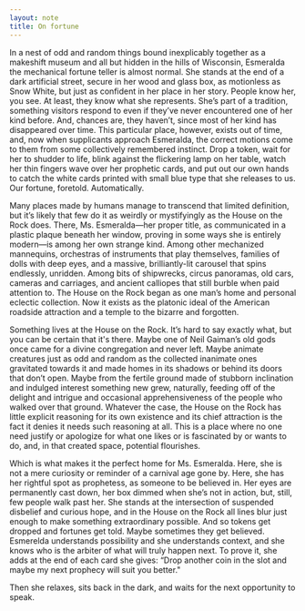 ```yaml
---
layout: note
title: On fortune
---
```


In a nest of odd and random things bound inexplicably together as a makeshift museum and all but hidden in the hills of Wisconsin, Esmeralda the mechanical fortune teller is almost normal. She stands at the end of a dark artificial street, secure in her wood and glass box, as motionless as Snow White, but just as confident in her place in her story. People know her, you see. At least, they know what she represents. She’s part of a tradition, something visitors respond to even if they’ve never encountered one of her kind before. And, chances are, they haven’t, since most of her kind has disappeared over time. This particular place, however, exists out of time, and, now when supplicants approach Esmeralda, the correct motions come to them from some collectively remembered instinct. Drop a token, wait for her to shudder to life, blink against the flickering lamp on her table, watch her thin fingers wave over her prophetic cards, and put out our own hands to catch the white cards printed with small blue type that she releases to us. Our fortune, foretold. Automatically.

Many places made by humans manage to transcend that limited definition, but it’s likely that few do it as weirdly or mystifyingly as the House on the Rock does. There, Ms. Esmeralda—her proper title, as communicated in a plastic plaque beneath her window, proving in some ways she is entirely modern—is among her own strange kind. Among other mechanized mannequins, orchestras of instruments that play themselves, families of dolls with deep eyes, and a massive, brilliantly-lit carousel that spins endlessly, unridden. Among bits of shipwrecks, circus panoramas, old cars, cameras and carriages, and ancient calliopes that still burble when paid attention to. The House on the Rock began as one man’s home and personal eclectic collection. Now it exists as the platonic ideal of the American roadside attraction and a temple to the bizarre and forgotten.

Something lives at the House on the Rock. It’s hard to say exactly what, but you can be certain that it's there. Maybe one of Neil Gaiman’s old gods once came for a divine congregation and never left. Maybe animate creatures just as odd and random as the collected inanimate ones gravitated towards it and made homes in its shadows or behind its doors that don’t open. Maybe from the fertile ground made of stubborn inclination and indulged interest something new grew, naturally, feeding off of the delight and intrigue and occasional apprehensiveness of the people who walked over that ground. Whatever the case, the House on the Rock has little explicit reasoning for its own existence and its chief attraction is the fact it denies it needs such reasoning at all. This is a place where no one need justify or apologize for what one likes or is fascinated by or wants to do, and, in that created space, potential flourishes.

Which is what makes it the perfect home for Ms. Esmeralda. Here, she is not a mere curiosity or reminder of a carnival age gone by. Here, she has her rightful spot as prophetess, as someone to be believed in. Her eyes are permanently cast down, her box dimmed when she’s not in action, but, still, few people walk past her. She stands at the intersection of suspended disbelief and curious hope, and in the House on the Rock all lines blur just enough to make something extraordinary possible. And so tokens get dropped and fortunes get told. Maybe sometimes they get believed. Esmerelda understands possibility and she understands context, and she knows who is the arbiter of what will truly happen next. To prove it, she adds at the end of each card she gives: “Drop another coin in the slot and maybe my next prophecy will suit you better."

Then she relaxes, sits back in the dark, and waits for the next opportunity to speak.
